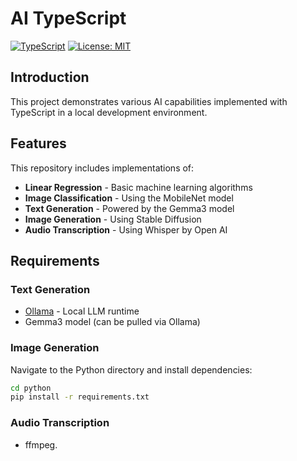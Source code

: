 # AI TypeScript

[![TypeScript](https://img.shields.io/badge/TypeScript-Ready-blue.svg)](https://www.typescriptlang.org/)
[![License: MIT](https://img.shields.io/badge/License-MIT-yellow.svg)](https://opensource.org/licenses/MIT)

## Introduction

This project demonstrates various AI capabilities implemented with TypeScript in a local development environment.

## Features

This repository includes implementations of:

- **Linear Regression** - Basic machine learning algorithms
- **Image Classification** - Using the MobileNet model
- **Text Generation** - Powered by the Gemma3 model
- **Image Generation** - Using Stable Diffusion
- **Audio Transcription** - Using Whisper by Open AI

## Requirements

### Text Generation
- [Ollama](https://ollama.ai/) - Local LLM runtime
- Gemma3 model (can be pulled via Ollama)

### Image Generation
Navigate to the Python directory and install dependencies:

```bash
cd python
pip install -r requirements.txt
```

### Audio Transcription
- ffmpeg.